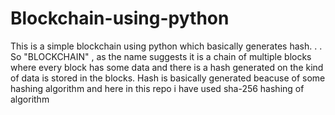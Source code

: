 # Blockchain-using-python

This is a simple blockchain using python which basically generates hash.
.
.
So "BLOCKCHAIN" ,  as the name suggests it is a chain of multiple blocks where every block has some data and there is a hash generated on the kind of data is stored in the blocks. Hash is basically generated beacuse of some hashing algorithm and here in this repo i have used sha-256 hashing of algorithm 

